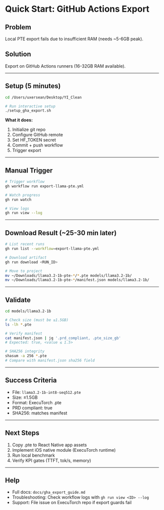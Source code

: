 # Quick Start: GitHub Actions Export

## Problem
Local PTE export fails due to insufficient RAM (needs ~5-6GB peak).

## Solution
Export on GitHub Actions runners (16-32GB RAM available).

---

## Setup (5 minutes)

```bash
cd /Users/uxersean/Desktop/YI_Clean

# Run interactive setup
./setup_gha_export.sh
```

**What it does:**
1. Initialize git repo
2. Configure GitHub remote
3. Set HF_TOKEN secret
4. Commit + push workflow
5. Trigger export

---

## Manual Trigger

```bash
# Trigger workflow
gh workflow run export-llama-pte.yml

# Watch progress
gh run watch

# View logs
gh run view --log
```

---

## Download Result (~25-30 min later)

```bash
# List recent runs
gh run list --workflow=export-llama-pte.yml

# Download artifact
gh run download <RUN_ID>

# Move to project
mv ~/Downloads/llama3.2-1b-pte-*/*.pte models/llama3.2-1b/
mv ~/Downloads/llama3.2-1b-pte-*/manifest.json models/llama3.2-1b/
```

---

## Validate

```bash
cd models/llama3.2-1b

# Check size (must be ≤1.5GB)
ls -lh *.pte

# Verify manifest
cat manifest.json | jq '.prd_compliant, .pte_size_gb'
# Expected: true, <value ≤ 1.5>

# SHA256 integrity
shasum -a 256 *.pte
# Compare with manifest.json sha256 field
```

---

## Success Criteria

- File: `llama3.2-1b-int8-seq512.pte`
- Size: ≤1.5GB
- Format: ExecuTorch .pte
- PRD compliant: true
- SHA256: matches manifest

---

## Next Steps

1. Copy .pte to React Native app assets
2. Implement iOS native module (ExecuTorch runtime)
3. Run local benchmark
4. Verify KPI gates (TTFT, tok/s, memory)

---

## Help

- Full docs: `docs/gha_export_guide.md`
- Troubleshooting: Check workflow logs with `gh run view <ID> --log`
- Support: File issue on ExecuTorch repo if export guards fail
